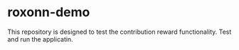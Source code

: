 # roxonn-demo
This repository is designed to test the contribution reward functionality. 
Test and run the applicatin. 
